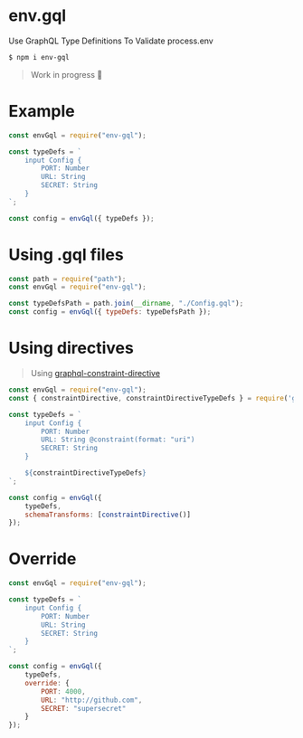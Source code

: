 # env.gql
Use GraphQL Type Definitions To Validate process.env

```bash
$ npm i env-gql
```

> Work in progress 🚧

# Example

```js
const envGql = require("env-gql");

const typeDefs = `
    input Config {
        PORT: Number
        URL: String
        SECRET: String
    }
`;

const config = envGql({ typeDefs });
```

# Using .gql files
```js
const path = require("path");
const envGql = require("env-gql");

const typeDefsPath = path.join(__dirname, "./Config.gql");
const config = envGql({ typeDefs: typeDefsPath });
```

# Using directives
> Using [graphql-constraint-directive](https://www.npmjs.com/package/graphql-constraint-directive)

```js
const envGql = require("env-gql");
const { constraintDirective, constraintDirectiveTypeDefs } = require('graphql-constraint-directive')

const typeDefs = `
    input Config {
        PORT: Number 
        URL: String @constraint(format: "uri")
        SECRET: String 
    }

    ${constraintDirectiveTypeDefs}
`;

const config = envGql({ 
    typeDefs,
    schemaTransforms: [constraintDirective()]
});
```

# Override
```js
const envGql = require("env-gql");

const typeDefs = `
    input Config {
        PORT: Number
        URL: String
        SECRET: String
    }
`;

const config = envGql({ 
    typeDefs,
    override: {
        PORT: 4000, 
        URL: "http://github.com",
        SECRET: "supersecret"
    }
});
```
